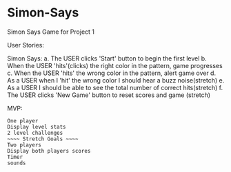 # Simon-Says
Simon Says Game for Project 1

User Stories: 

Simon Says:
    a. The USER clicks 'Start' button to begin the first level
    b. When the USER 'hits'(clicks) the right color in the pattern, game progresses
    c. When the USER 'hits' the wrong color in the pattern, alert game over
    d. As a USER when I 'hit' the wrong color I should hear a buzz noise(stretch)
    e. As a USER I should be able to see the total number of correct hits(stretch)
    f. The USER clicks 'New Game' button to reset scores and game (stretch)

MVP:
~~~~ MVP ~~~~
One player
Display level stats 
2 level challenges
~~~~ Stretch Goals ~~~~
Two players
Display both players scores
Timer
sounds



